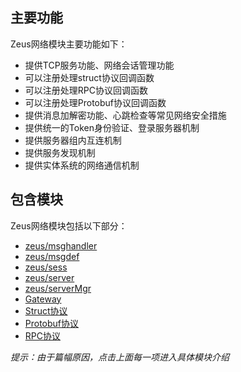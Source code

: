 ## 主要功能

Zeus网络模块主要功能如下：
  - 提供TCP服务功能、网络会话管理功能
  - 可以注册处理struct协议回调函数
  - 可以注册处理RPC协议回调函数
  - 可以注册处理Protobuf协议回调函数
  - 提供消息加解密功能、心跳检查等常见网络安全措施
  - 提供统一的Token身份验证、登录服务器机制
  - 提供服务器组内互连机制
  - 提供服务发现机制
  - 提供实体系统的网络通信机制


## 包含模块

Zeus网络模块包括以下部分：
  - [zeus/msghandler](4-1.Zeus网络封装层介绍之msghandler包.md)
  - [zeus/msgdef](4-2.Zeus网络封装层介绍之msgdef包.md)
  - [zeus/sess](4-3.Zeus网络封装层介绍之sess包.md)
  - [zeus/server](4-4.Zeus网络封装层介绍之server包.md)
  - [zeus/serverMgr](2.Zeus服务发现.md)
  - [Gateway](4-6.Zeus网络封装层介绍之Gateway.md)
  - [Struct协议](4-7.Zeus网络封装层介绍之Struct协议.md)
  - [Protobuf协议](4-8.Zeus网络封装层介绍之Protobuf协议.md)
  - [RPC协议](4-9.Zeus网络封装层介绍之RPC协议.md)

*提示：由于篇幅原因，点击上面每一项进入具体模块介绍*

